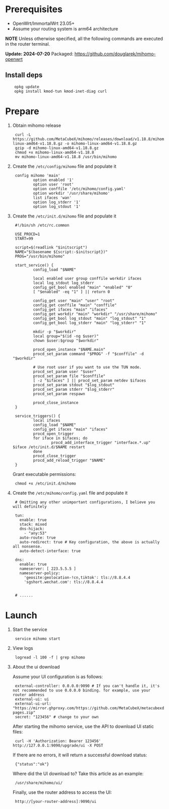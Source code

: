 # Prerequisites

* OpenWrt/ImmortalWrt 23.05+
* Assume your routing system is arm64 architecture

**NOTE** Unless otherwise specified, all the following commands are executed in the router terminal.

**Update: 2024-07-20** Packaged: https://github.com/douglarek/mihomo-openwrt

## Install deps

        opkg update
        opkg install kmod-tun kmod-inet-diag curl

# Prepare

1. Obtain mihomo release

        curl -L https://github.com/MetaCubeX/mihomo/releases/download/v1.18.8/mihomo-linux-amd64-v1.18.8.gz -o mihomo-linux-amd64-v1.18.8.gz
        gzip -d mihomo-linux-amd64-v1.18.8.gz
        chmod +x mihomo-linux-amd64-v1.18.8
        mv mihomo-linux-amd64-v1.18.8 /usr/bin/mihomo

2. Create the `/etc/config/mihomo` file and populate it

        config mihomo 'main'
                option enabled '1'
                option user 'root'
                option conffile '/etc/mihomo/config.yaml'
                option workdir '/usr/share/mihomo'
                list ifaces 'wan'
                option log_stderr '1'
                option log_stdout '1'

3. Create the `/etc/init.d/mihomo` file and populate it

        #!/bin/sh /etc/rc.common

        USE_PROCD=1
        START=99

        script=$(readlink "$initscript")
        NAME="$(basename ${script:-$initscript})"
        PROG="/usr/bin/mihomo"

        start_service() {
                config_load "$NAME"

                local enabled user group conffile workdir ifaces
                local log_stdout log_stderr
                config_get_bool enabled "main" "enabled" "0"
                [ "$enabled" -eq "1" ] || return 0

                config_get user "main" "user" "root"
                config_get conffile "main" "conffile"
                config_get ifaces "main" "ifaces"
                config_get workdir "main" "workdir" "/usr/share/mihomo"
                config_get_bool log_stdout "main" "log_stdout" "1"
                config_get_bool log_stderr "main" "log_stderr" "1"

                mkdir -p "$workdir"
                local group="$(id -ng $user)"
                chown $user:$group "$workdir"

                procd_open_instance "$NAME.main"
                procd_set_param command "$PROG" -f "$conffile" -d "$workdir"

                # Use root user if you want to use the TUN mode.
                procd_set_param user "$user"
                procd_set_param file "$conffile"
                [ -z "$ifaces" ] || procd_set_param netdev $ifaces
                procd_set_param stdout "$log_stdout"
                procd_set_param stderr "$log_stderr"
                procd_set_param respawn

                procd_close_instance
        }

        service_triggers() {
                local ifaces
                config_load "$NAME"
                config_get ifaces "main" "ifaces"
                procd_open_trigger
                for iface in $ifaces; do
                        procd_add_interface_trigger "interface.*.up" $iface /etc/init.d/$NAME restart
                done
                procd_close_trigger
                procd_add_reload_trigger "$NAME"
        }
      Grant executable permissions:
  
        chmod +x /etc/init.d/mihomo

4. Create the `/etc/mihomo/config.yaml` file and populate it

        # Omitting any other unimportant configurations, I believe you will definitely

        tun:
          enable: true
          stack: mixed
          dns-hijack:
            - "any:53"
          auto-route: true
          auto-redirect: true # Key configuration, the above is actually all nonsense.
          auto-detect-interface: true

        dns:
          enable: true
          nameserver: [ 223.5.5.5 ]
          nameserver-policy:
            'geosite:geolocation-!cn,tiktok': tls://8.8.4.4
            'sgshort.wechat.com': tls://8.8.4.4


        # ......


# Launch

1. Start the service

        service mihomo start

2. View logs

        logread -l 100 -f | grep mihomo

3. About the ui download

      Assume your UI configuration is as follows:


        external-controller: 0.0.0.0:9090 # If you can't handle it, it's not recommended to use 0.0.0.0 binding. for example, use your router address
        external-ui: ui
        external-ui-url: "https://mirror.ghproxy.com/https://github.com/MetaCubeX/metacubexd/archive/refs/heads/gh-pages.zip"
        secret: "123456" # change to your own


      After starting the mihomo service, use the API to download UI static files:

        curl -H 'Authorization: Bearer 123456' http://127.0.0.1:9090/upgrade/ui -X POST

      If there are no errors, it will return a successful download status:

        {"status":"ok"}

      Where did the UI download to? Take this article as an example:

        /usr/share/mihomo/ui/


      Finally, use the router address to access the UI:

        http://[your-router-address]:9090/ui

